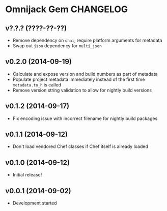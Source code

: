 Omnijack Gem CHANGELOG
======================

v?.?.? (????-??-??)
-------------------
- Remove dependency on `ohai`; require platform arguments for metadata
- Swap out `json` dependency for `multi_json`

v0.2.0 (2014-09-19)
-------------------
- Calculate and expose version and build numbers as part of metadata
- Populate project metadata immediately instead of the first time
`metadata.to_h` is called
- Remove version string validation to allow for nightly build versions

v0.1.2 (2014-09-17)
-------------------
- Fix encoding issue with incorrect filename for nightly build packages

v0.1.1 (2014-09-12)
-------------------
- Don't load vendored Chef classes if Chef itself is already loaded

v0.1.0 (2014-09-12)
-------------------
- Initial release!

v0.0.1 (2014-09-02)
-------------------
- Development started
